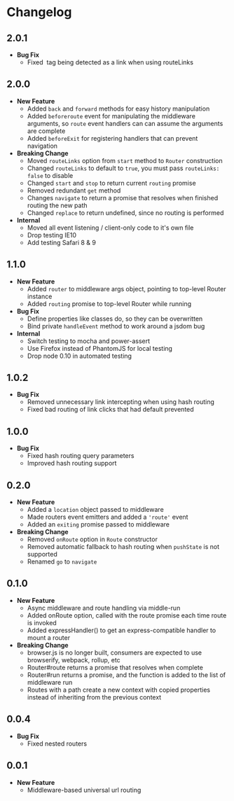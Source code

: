 # Changelog

## 2.0.1

* **Bug Fix**
  * Fixed <img> tag being detected as a link when using routeLinks

## 2.0.0

* **New Feature**
  * Added `back` and `forward` methods for easy history manipulation
  * Added `beforeroute` event for manipulating the middleware arguments, so `route` event handlers can can assume the arguments are complete
  * Added `beforeExit` for registering handlers that can prevent navigation
* **Breaking Change**
  * Moved `routeLinks` option from `start` method to `Router` construction
  * Changed `routeLinks` to default to `true`, you must pass `routeLinks: false` to disable
  * Changed `start` and `stop` to return current `routing` promise
  * Removed redundant `get` method
  * Changes `navigate` to return a promise that resolves when finished routing the new path
  * Changed `replace` to return undefined, since no routing is performed
* **Internal**
  * Moved all event listening / client-only code to it's own file
  * Drop testing IE10
  * Add testing Safari 8 & 9

## 1.1.0

* **New Feature**
  * Added `router` to middleware args object, pointing to top-level Router instance
  * Added `routing` promise to top-level Router while running
* **Bug Fix**
  * Define properties like classes do, so they can be overwritten
  * Bind private `handleEvent` method to work around a jsdom bug
* **Internal**
  * Switch testing to mocha and power-assert
  * Use Firefox instead of PhantomJS for local testing
  * Drop node 0.10 in automated testing

## 1.0.2

* **Bug Fix**
  * Removed unnecessary link intercepting when using hash routing
  * Fixed bad routing of link clicks that had default prevented

## 1.0.0

* **Bug Fix**
  * Fixed hash routing query parameters
  * Improved hash routing support

## 0.2.0

* **New Feature**
  * Added a `location` object passed to middleware
  * Made routers event emitters and added a `'route'` event
  * Added an `exiting` promise passed to middleware
* **Breaking Change**
  * Removed `onRoute` option in `Route` constructor
  * Removed automatic fallback to hash routing when `pushState` is not supported
  * Renamed `go` to `navigate`

## 0.1.0

* **New Feature**
  * Async middleware and route handling via middle-run
  * Added onRoute option, called with the route promise each time route is invoked
  * Added expressHandler() to get an express-compatible handler to mount a router
* **Breaking Change**
  * browser.js is no longer built, consumers are expected to use browserify, webpack, rollup, etc
  * Router#route returns a promise that resolves when complete
  * Router#run returns a promise, and the function is added to the list of middleware run
  * Routes with a path create a new context with copied properties instead of inheriting from the previous context

## 0.0.4

* **Bug Fix**
  * Fixed nested routers

## 0.0.1

* **New Feature**
  * Middleware-based universal url routing

